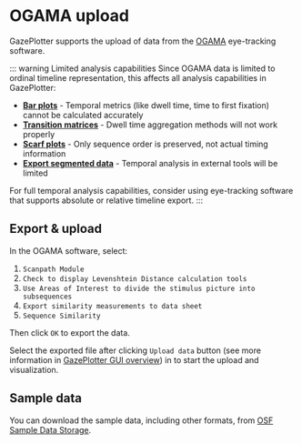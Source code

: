 # OGAMA upload
GazePlotter supports the upload of data from the [OGAMA](https://ogama.net) eye-tracking software. 

::: warning Limited analysis capabilities
Since OGAMA data is limited to ordinal timeline representation, this affects all analysis capabilities in GazePlotter:
- **[Bar plots](/basic/bar-plot/)** - Temporal metrics (like dwell time, time to first fixation) cannot be calculated accurately
- **[Transition matrices](/basic/transition-matrix/)** - Dwell time aggregation methods will not work properly  
- **[Scarf plots](/basic/scarf-plot/)** - Only sequence order is preserved, not actual timing information
- **[Export segmented data](/export/segmented-data/)** - Temporal analysis in external tools will be limited

For full temporal analysis capabilities, consider using eye-tracking software that supports absolute or relative timeline export.
:::

## Export & upload

In the OGAMA software, select:
1. `Scanpath Module`
2. `Check to display Levenshtein Distance calculation tools`
3. `Use Areas of Interest to divide the stimulus picture into subsequences`
4. `Export similarity measurements to data sheet`
5. `Sequence Similarity`

Then click `OK` to export the data. 

Select the exported file after clicking `Upload data` button (see more information in [GazePlotter GUI overview](/basic/)) in to start the upload and visualization.

## Sample data

You can download the sample data, including other formats, from [OSF Sample Data Storage](https://osf.io/j58v3).